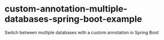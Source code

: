 # custom-annotation-multiple-databases-spring-boot-example
Switch between multiple databases with a custom annotation in Spring Boot
